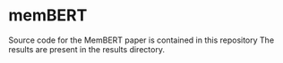 # memBERT
Source code for the MemBERT paper is contained in this repository
The results are present in the results directory.
